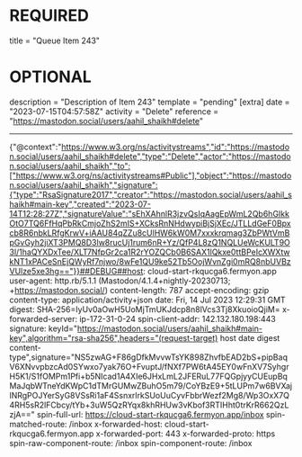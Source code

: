 
# REQUIRED
title = "Queue Item 243"
# OPTIONAL
description = "Description of Item 243"
template = "pending"
[extra]
date = "2023-07-15T04:57:58Z"
activity = "Delete"
reference = "https://mastodon.social/users/aahil_shaikh#delete"

---
{"@context":"https://www.w3.org/ns/activitystreams","id":"https://mastodon.social/users/aahil_shaikh#delete","type":"Delete","actor":"https://mastodon.social/users/aahil_shaikh","to":["https://www.w3.org/ns/activitystreams#Public"],"object":"https://mastodon.social/users/aahil_shaikh","signature":{"type":"RsaSignature2017","creator":"https://mastodon.social/users/aahil_shaikh#main-key","created":"2023-07-14T12:28:27Z","signatureValue":"sEhXAhnlR3jzvQsIqAagEpWmL2Qb6hGIkkOtO7TQ6FfHqPbRkCmjoZhS2mIS+XCksRnNHdwypiBjSjXEc/JTLLdGeF0Bpxcb8R6nbkLRfgKrwV+iAAU84qZZu8cUlHW6kW0M7xxxkrqmag3ZbPWtVmBpGvGyh2jiXT3PMQ8D3lw8rucUj1rum6nR+Yz/QfP4L8zQ1NQLUeWcKULT9O3l/1haQYXDxTee/XLT7NfpGr2ca1R2rYOZQCb0B6SAX1lQkxe0ttBPeIcXWXtwkNT1xPACeSnEjQWyRf7njwo/8wFe1QU9ke52Tb5OojWvnZgi0mRQ8nbUVBzVUlze5xe3hg=="}}##DEBUG##host: cloud-start-rkqucga6.fermyon.app
user-agent: http.rb/5.1.1 (Mastodon/4.1.4+nightly-20230713; +https://mastodon.social/)
content-length: 787
accept-encoding: gzip
content-type: application/activity+json
date: Fri, 14 Jul 2023 12:29:31 GMT
digest: SHA-256=IyUv0aOwH5UoMjTmUKJdcp8n8lVcs3Tj8XkuoioQjiM=
x-forwarded-server: ip-172-31-0-24
spin-client-addr: 142.132.180.198:443
signature: keyId="https://mastodon.social/users/aahil_shaikh#main-key",algorithm="rsa-sha256",headers="(request-target) host date digest content-type",signature="NS5zwAG+F86gDfkMvvwTsYK898ZhvfbEAD2bS+pipBaqV6XNvvpbzcAd0SYwxo7yak76O+FvuptJ/fNXf7PW6tA45EY0wFnXV7SyhgrH5K1/S1fOMPm1Pfi+b5NIcad1A4XIe6JHxLmL2JFERuL77FQGpjyyCUEupBqMaJqbWTneYdKWpC1dTMrGUMwZBuhO5m79/CoYBzE9+5tLUPm7w6BVXajlNRgPOJYerSyG8VSsRi1aF4SsnxrlrkSUoUuCyvFbbrWezf2Mg8/Wp3OxX7Q4RH5sR2lFCbcy/tYb+3uW5QzRYqx8khRHUw3vKbof3RTIHht0trKrR662QzLzjA=="
spin-full-url: https://cloud-start-rkqucga6.fermyon.app/inbox
spin-matched-route: /inbox
x-forwarded-host: cloud-start-rkqucga6.fermyon.app
x-forwarded-port: 443
x-forwarded-proto: https
spin-raw-component-route: /inbox
spin-component-route: /inbox


